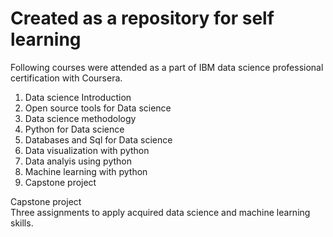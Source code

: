 # Created as a repository for self learning
Following courses were attended as a part of IBM data science professional certification with Coursera. 

1. Data science Introduction
2. Open source tools for Data science
3. Data science methodology
4. Python for Data science
5. Databases and Sql for Data science
6. Data visualization with python
7. Data analyis using python
8. Machine learning with python
9. Capstone project

Capstone project <br>
Three assignments to apply acquired data science and machine learning skills.
